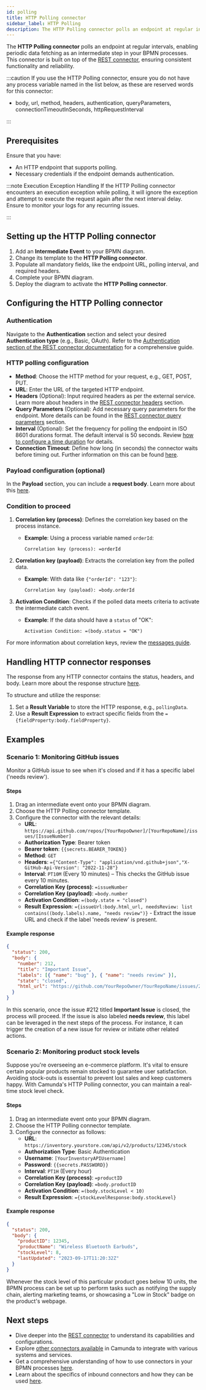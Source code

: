 ```yaml
---
id: polling
title: HTTP Polling connector
sidebar_label: HTTP Polling
description: The HTTP Polling connector polls an endpoint at regular intervals, enabling periodic data fetching as an intermediate step in your BPMN processes.
---
```


The **HTTP Polling connector** polls an endpoint at regular intervals, enabling periodic data fetching as an intermediate step in your BPMN processes. This connector is built on top of the [REST connector](../protocol/rest.md), ensuring consistent functionality and reliability.

:::caution
If you use the HTTP Polling connector, ensure you do not have any process variable named in the list below, as these are reserved words for this connector:

- body, url, method, headers, authentication, queryParameters, connectionTimeoutInSeconds, httpRequestInterval

:::

## Prerequisites

Ensure that you have:

- An HTTP endpoint that supports polling.
- Necessary credentials if the endpoint demands authentication.

:::note Execution Exception Handling
If the HTTP Polling connector encounters an execution exception while polling, it will ignore the exception and attempt to execute the request again after the next interval delay. Ensure to monitor your logs for any recurring issues.

:::

## Setting up the HTTP Polling connector

1. Add an **Intermediate Event** to your BPMN diagram.
2. Change its template to the **HTTP Polling connector**.
3. Populate all mandatory fields, like the endpoint URL, polling interval, and required headers.
4. Complete your BPMN diagram.
5. Deploy the diagram to activate the **HTTP Polling connector**.

## Configuring the HTTP Polling connector

### Authentication

Navigate to the **Authentication** section and select your desired **Authentication type** (e.g., Basic, OAuth). Refer to the [Authentication section of the REST connector documentation](/components/connectors/protocol/rest.md#authentication) for a comprehensive guide.

### HTTP polling configuration

- **Method**: Choose the HTTP method for your request, e.g., GET, POST, PUT.
- **URL**: Enter the URL of the targeted HTTP endpoint.
- **Headers** (Optional): Input required headers as per the external service. Learn more about headers in the [REST connector headers](/components/connectors/protocol/rest.md#http-headers) section.
- **Query Parameters** (Optional): Add necessary query parameters for the endpoint. More details can be found in the [REST connector query parameters](/components/connectors/protocol/rest.md#query-parameters) section.
- **Interval** (Optional): Set the frequency for polling the endpoint in ISO 8601 durations format. The default interval is 50 seconds. Review [how to configure a time duration](../../modeler/bpmn/timer-events/timer-events.md#time-duration) for details.
- **Connection Timeout**: Define how long (in seconds) the connector waits before timing out. Further information on this can be found [here](/components/connectors/protocol/rest.md#connection-timeout).

### Payload configuration (optional)

In the **Payload** section, you can include a **request body**. Learn more about this [here](/components/connectors/protocol/rest.md#request-body).

### Condition to proceed

1. **Correlation key (process)**: Defines the correlation key based on the process instance.
   - **Example**: Using a process variable named `orderId`:
     ```
     Correlation key (process): =orderId
     ```

2. **Correlation key (payload)**: Extracts the correlation key from the polled data.
   - **Example**: With data like `{"orderId": "123"}`:
     ```
     Correlation key (payload): =body.orderId
     ```

3. **Activation Condition**: Checks if the polled data meets criteria to activate the intermediate catch event.
   - **Example**: If the data should have a `status` of "OK":
     ```
     Activation Condition: =(body.status = "OK")
     ```

For more information about correlation keys, review the [messages guide](../../../concepts/messages).

## Handling HTTP connector responses

The response from any HTTP connector contains the status, headers, and body. Learn more about the response structure [here](/components/connectors/protocol/rest.md#response).

To structure and utilize the response:

1. Set a **Result Variable** to store the HTTP response, e.g., `pollingData`.
2. Use a **Result Expression** to extract specific fields from the `={fieldProperty:body.fieldProperty}`.

## Examples

### Scenario 1: Monitoring GitHub issues

Monitor a GitHub issue to see when it's closed and if it has a specific label ('needs review').

#### Steps

1. Drag an intermediate event onto your BPMN diagram.
2. Choose the HTTP Polling connector template.
3. Configure the connector with the relevant details:
   - **URL**: `https://api.github.com/repos/[YourRepoOwner]/[YourRepoName]/issues/[IssueNumber]`
   - **Authorization Type**: Bearer token
   - **Bearer token**: `{{secrets.BEARER_TOKEN}}`
   - **Method**: `GET`
   - **Headers**: `={"Content-Type": "application/vnd.github+json","X-GitHub-Api-Version": "2022-11-28"}`
   - **Interval**: `PT10M` (Every 10 minutes) – This checks the GitHub issue every 10 minutes.
   - **Correlation Key (process)**: `=issueNumber`
   - **Correlation Key (payload)**: `=body.number`
   - **Activation Condition**: `=(body.state = "closed")`
   - **Result Expression**: `={issueUrl:body.html_url, needsReview: list contains((body.labels).name, "needs review")}` - Extract the issue URL and check if the label 'needs review' is present.

#### Example response

```json
{
  "status": 200,
  "body": {
    "number": 212,
    "title": "Important Issue",
    "labels": [{ "name": "bug" }, { "name": "needs review" }],
    "state": "closed",
    "html_url": "https://github.com/YourRepoOwner/YourRepoName/issues/212"
  }
}
```

In this scenario, once the issue #212 titled **Important Issue** is closed, the process will proceed. If the issue is also labeled **needs review**, this label can be leveraged in the next steps of the process. For instance, it can trigger the creation of a new issue for review or initiate other related actions.

### Scenario 2: Monitoring product stock levels

Suppose you're overseeing an e-commerce platform. It's vital to ensure certain popular products remain stocked to guarantee user satisfaction. Avoiding stock-outs is essential to prevent lost sales and keep customers happy. With Camunda's HTTP Polling connector, you can maintain a real-time stock level check.

#### Steps

1. Drag an intermediate event onto your BPMN diagram.
2. Choose the HTTP Polling connector template.
3. Configure the connector as follows:
   - **URL**: `https://inventory.yourstore.com/api/v2/products/12345/stock`
   - **Authorization Type**: Basic Authentication
   - **Username**: `[YourInventoryAPIUsername]`
   - **Password**: `{{secrets.PASSWORD}}`
   - **Interval**: `PT1H` (Every hour)
   - **Correlation Key (process)**: `=productID`
   - **Correlation Key (payload)**: `=body.productID`
   - **Activation Condition**: `=(body.stockLevel < 10)`
   - **Result Expression**: `={stockLevelResponse:body.stockLevel}`

#### Example response

```json
{
  "status": 200,
  "body": {
    "productID": 12345,
    "productName": "Wireless Bluetooth Earbuds",
    "stockLevel": 8,
    "lastUpdated": "2023-09-17T11:20:32Z"
  }
}
```

Whenever the stock level of this particular product goes below 10 units, the BPMN process can be set up to perform tasks such as notifying the supply chain, alerting marketing teams, or showcasing a "Low in Stock" badge on the product's webpage.

## Next steps

- Dive deeper into the [REST connector](/components/connectors/protocol/rest.md) to understand its capabilities and configurations.
- Explore [other connectors available](../out-of-the-box-connectors/available-connectors-overview.md) in Camunda to integrate with various systems and services.
- Get a comprehensive understanding of how to use connectors in your BPMN processes [here](../use-connectors/index.md).
- Learn about the specifics of inbound connectors and how they can be used [here](../use-connectors/inbound.md).
